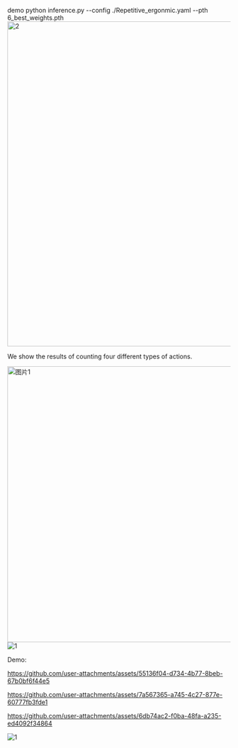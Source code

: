 demo python inference.py --config ./Repetitive_ergonmic.yaml --pth 6_best_weights.pth
<img width="1401" height="734" alt="2" src="https://github.com/user-attachments/assets/7d22b692-d09a-4248-9ebc-0b2fa8dfd579" />

We show the results of counting four different types of actions.

<img width="2003" height="623" alt="图片1" src="https://github.com/user-attachments/assets/f26fa6ce-f44d-43a7-b4ea-c2fc19ce7458" />![1](https://github.com/user-attachments/assets/8196b23b-6426-4568-be87-2c57348c9cc7)

Demo:


https://github.com/user-attachments/assets/55136f04-d734-4b77-8beb-67b0bf6f44e5




https://github.com/user-attachments/assets/7a567365-a745-4c27-877e-60777fb3fde1




https://github.com/user-attachments/assets/6db74ac2-f0ba-48fa-a235-ed4092f34864


![1](https://github.com/user-attachments/assets/daccab5b-56ba-4142-b799-23d001f245d4)



